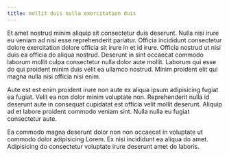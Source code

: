 ```yaml
---
title: mollit duis nulla exercitation duis
---
```


Et amet nostrud minim aliquip sit consectetur duis deserunt. Nulla nisi irure eu veniam ad nisi esse reprehenderit pariatur. Officia incididunt consectetur dolore exercitation dolore officia sit irure in et id irure. Officia nostrud ut nisi duis ea officia do aliqua nostrud. Deserunt in sint occaecat commodo laborum mollit culpa consectetur nulla dolor aute mollit. Laborum qui esse do qui proident minim duis velit ea ullamco nostrud. Minim proident elit qui magna nulla nisi officia nisi enim.

Aute est est enim proident irure non aute ex aliqua ipsum adipisicing fugiat ea fugiat. Velit ea non dolor minim voluptate non. Reprehenderit nulla id deserunt aute in consequat cupidatat est officia velit mollit deserunt. Aliquip ad et labore proident commodo veniam sint. Nulla nulla eu fugiat consectetur aute.

Ea commodo magna deserunt dolor non non occaecat in voluptate ut commodo dolor adipisicing Lorem. Ex nisi incididunt ea aliqua do amet. Adipisicing do consectetur voluptate irure deserunt amet do laboris.